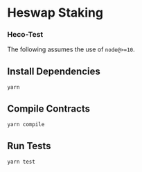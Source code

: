 # Heswap Staking

### Heco-Test

The following assumes the use of `node@>=10`.

## Install Dependencies

`yarn`

## Compile Contracts

`yarn compile`

## Run Tests

`yarn test`
